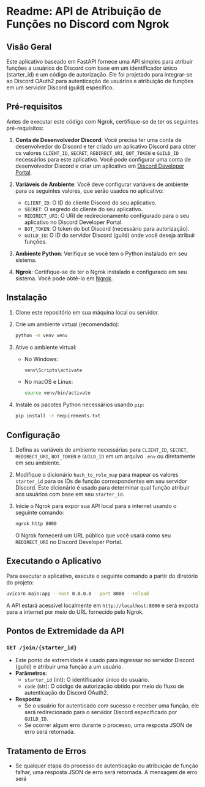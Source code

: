 # Readme: API de Atribuição de Funções no Discord com Ngrok

## Visão Geral
Este aplicativo baseado em FastAPI fornece uma API simples para atribuir funções a usuários do Discord com base em um identificador único (starter_id) e um código de autorização. Ele foi projetado para integrar-se ao Discord OAuth2 para autenticação de usuários e atribuição de funções em um servidor Discord (guild) específico.

## Pré-requisitos
Antes de executar este código com Ngrok, certifique-se de ter os seguintes pré-requisitos:

1. **Conta de Desenvolvedor Discord**: Você precisa ter uma conta de desenvolvedor do Discord e ter criado um aplicativo Discord para obter os valores `CLIENT_ID`, `SECRET`, `REDIRECT_URI`, `BOT_TOKEN` e `GUILD_ID` necessários para este aplicativo. Você pode configurar uma conta de desenvolvedor Discord e criar um aplicativo em [Discord Developer Portal](https://discord.com/developers/applications).

2. **Variáveis de Ambiente**: Você deve configurar variáveis de ambiente para os seguintes valores, que serão usados no aplicativo:
   - `CLIENT_ID`: O ID do cliente Discord do seu aplicativo.
   - `SECRET`: O segredo do cliente do seu aplicativo.
   - `REDIRECT_URI`: O URI de redirecionamento configurado para o seu aplicativo no Discord Developer Portal.
   - `BOT_TOKEN`: O token do bot Discord (necessário para autorização).
   - `GUILD_ID`: O ID do servidor Discord (guild) onde você deseja atribuir funções.

3. **Ambiente Python**: Verifique se você tem o Python instalado em seu sistema.

4. **Ngrok**: Certifique-se de ter o Ngrok instalado e configurado em seu sistema. Você pode obtê-lo em [Ngrok](https://ngrok.com/).

## Instalação
1. Clone este repositório em sua máquina local ou servidor.

2. Crie um ambiente virtual (recomendado):
   ```bash
   python -m venv venv
   ```

3. Ative o ambiente virtual:
   - No Windows:
     ```bash
     venv\Scripts\activate
     ```
   - No macOS e Linux:
     ```bash
     source venv/bin/activate
     ```

4. Instale os pacotes Python necessários usando `pip`:
   ```bash
   pip install -r requirements.txt
   ```

## Configuração
1. Defina as variáveis de ambiente necessárias para `CLIENT_ID`, `SECRET`, `REDIRECT_URI`, `BOT_TOKEN` e `GUILD_ID` em um arquivo `.env` ou diretamente em seu ambiente.

2. Modifique o dicionário `hash_to_role_map` para mapear os valores `starter_id` para os IDs de função correspondentes em seu servidor Discord. Este dicionário é usado para determinar qual função atribuir aos usuários com base em seu `starter_id`.

3. Inicie o Ngrok para expor sua API local para a internet usando o seguinte comando:
   ```bash
   ngrok http 8000
   ```

   O Ngrok fornecerá um URL público que você usará como seu `REDIRECT_URI` no Discord Developer Portal.

## Executando o Aplicativo
Para executar o aplicativo, execute o seguinte comando a partir do diretório do projeto:

```bash
uvicorn main:app --host 0.0.0.0 --port 8000 --reload
```

A API estará acessível localmente em `http://localhost:8000` e será exposta para a internet por meio do URL fornecido pelo Ngrok.

## Pontos de Extremidade da API

### `GET /join/{starter_id}`
- Este ponto de extremidade é usado para ingressar no servidor Discord (guild) e atribuir uma função a um usuário.
- **Parâmetros**:
  - `starter_id` (int): O identificador único do usuário.
  - `code` (str): O código de autorização obtido por meio do fluxo de autenticação do Discord OAuth2.
- **Resposta**:
  - Se o usuário for autenticado com sucesso e receber uma função, ele será redirecionado para o servidor Discord especificado por `GUILD_ID`.
  - Se ocorrer algum erro durante o processo, uma resposta JSON de erro será retornada.

## Tratamento de Erros
- Se qualquer etapa do processo de autenticação ou atribuição de função falhar, uma resposta JSON de erro será retornada. A mensagem de erro será